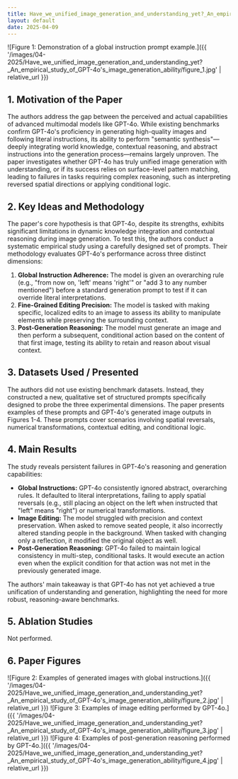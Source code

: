 ```yaml
---
title: Have_we_unified_image_generation_and_understanding_yet?_An_empirical_study_of_GPT-4o's_image_generation_ability
layout: default
date: 2025-04-09
---
```

![Figure 1: Demonstration of a global instruction prompt example.]({{ '/images/04-2025/Have_we_unified_image_generation_and_understanding_yet?_An_empirical_study_of_GPT-4o's_image_generation_ability/figure_1.jpg' | relative_url }})
## 1. Motivation of the Paper
The authors address the gap between the perceived and actual capabilities of advanced multimodal models like GPT-4o. While existing benchmarks confirm GPT-4o's proficiency in generating high-quality images and following literal instructions, its ability to perform "semantic synthesis"—deeply integrating world knowledge, contextual reasoning, and abstract instructions into the generation process—remains largely unproven. The paper investigates whether GPT-4o has truly unified image generation with understanding, or if its success relies on surface-level pattern matching, leading to failures in tasks requiring complex reasoning, such as interpreting reversed spatial directions or applying conditional logic.

## 2. Key Ideas and Methodology
The paper's core hypothesis is that GPT-4o, despite its strengths, exhibits significant limitations in dynamic knowledge integration and contextual reasoning during image generation. To test this, the authors conduct a systematic empirical study using a carefully designed set of prompts. Their methodology evaluates GPT-4o's performance across three distinct dimensions:

1.  **Global Instruction Adherence:** The model is given an overarching rule (e.g., "from now on, 'left' means 'right'" or "add 3 to any number mentioned") before a standard generation prompt to test if it can override literal interpretations.
2.  **Fine-Grained Editing Precision:** The model is tasked with making specific, localized edits to an image to assess its ability to manipulate elements while preserving the surrounding context.
3.  **Post-Generation Reasoning:** The model must generate an image and then perform a subsequent, conditional action based on the content of that first image, testing its ability to retain and reason about visual context.

## 3. Datasets Used / Presented
The authors did not use existing benchmark datasets. Instead, they constructed a new, qualitative set of structured prompts specifically designed to probe the three experimental dimensions. The paper presents examples of these prompts and GPT-4o's generated image outputs in Figures 1-4. These prompts cover scenarios involving spatial reversals, numerical transformations, contextual editing, and conditional logic.

## 4. Main Results
The study reveals persistent failures in GPT-4o's reasoning and generation capabilities:
*   **Global Instructions:** GPT-4o consistently ignored abstract, overarching rules. It defaulted to literal interpretations, failing to apply spatial reversals (e.g., still placing an object on the left when instructed that "left" means "right") or numerical transformations.
*   **Image Editing:** The model struggled with precision and context preservation. When asked to remove seated people, it also incorrectly altered standing people in the background. When tasked with changing only a reflection, it modified the original object as well.
*   **Post-Generation Reasoning:** GPT-4o failed to maintain logical consistency in multi-step, conditional tasks. It would execute an action even when the explicit condition for that action was not met in the previously generated image.

The authors' main takeaway is that GPT-4o has not yet achieved a true unification of understanding and generation, highlighting the need for more robust, reasoning-aware benchmarks.

## 5. Ablation Studies
Not performed.

## 6. Paper Figures
![Figure 2: Examples of generated images with global instructions.]({{ '/images/04-2025/Have_we_unified_image_generation_and_understanding_yet?_An_empirical_study_of_GPT-4o's_image_generation_ability/figure_2.jpg' | relative_url }})
![Figure 3: Examples of image editing performed by GPT-4o.]({{ '/images/04-2025/Have_we_unified_image_generation_and_understanding_yet?_An_empirical_study_of_GPT-4o's_image_generation_ability/figure_3.jpg' | relative_url }})
![Figure 4: Examples of post-generation reasoning performed by GPT-4o.]({{ '/images/04-2025/Have_we_unified_image_generation_and_understanding_yet?_An_empirical_study_of_GPT-4o's_image_generation_ability/figure_4.jpg' | relative_url }})
